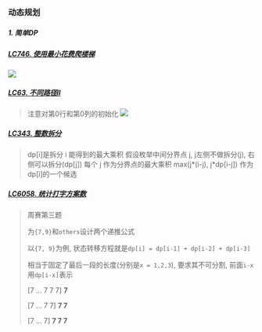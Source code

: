 ### 动态规划

##### 1. 简单DP
##### [LC746. 使用最小花费爬楼梯](https://github.com/MyLeetCodeRecord/cpp-leetcode/blob/master/746.%E4%BD%BF%E7%94%A8%E6%9C%80%E5%B0%8F%E8%8A%B1%E8%B4%B9%E7%88%AC%E6%A5%BC%E6%A2%AF.cpp)
<img src="https://img-blog.csdnimg.cn/2021010621363669.png">


##### [LC63. 不同路径Ⅱ](https://github.com/MyLeetCodeRecord/cpp-leetcode/blob/master/63.%E4%B8%8D%E5%90%8C%E8%B7%AF%E5%BE%84-ii.cpp)
> 注意对第0行和第0列的初始化
> <img src="https://img-blog.csdnimg.cn/20210104114513928.png">


##### [LC343. 整数拆分](https://github.com/MyLeetCodeRecord/cpp-leetcode/blob/master/343.%E6%95%B4%E6%95%B0%E6%8B%86%E5%88%86.cpp)
> dp[i]是拆分 i 能得到的最大乘积
> 假设枚举中间分界点 j, j左侧不做拆分(j), 右侧可以拆分(dp[j])
> 每个 j 作为分界点的最大乘积 max(j*(i-j), j*dp[i-j]) 作为dp[i]的一个候选

##### [LC6058. 统计打字方案数](https://github.com/MyLeetCodeRecord/cpp-leetcode/blob/master/markdown/LC6058.%20%E7%BB%9F%E8%AE%A1%E6%89%93%E5%AD%97%E6%96%B9%E6%A1%88%E6%95%B0.md)
> 周赛第三题
>
> 为`{7,9}`和`others`设计两个递推公式
> 
> 以`{7, 9}`为例, 状态转移方程就是`dp[i] = dp[i-1] + dp[i-2] + dp[i-3]`
> 
> 相当于固定了最后一段的长度(分别是`x = 1,2,3`), 要求其不可分割, 前面`i-x`用`dp[i-x]`表示
> 
> [7 ... 7  7  7] **7**
>  
> [7 ... 7  7] **7  7**
> 
> [7 ... 7] **7  7  7**